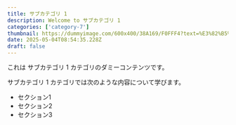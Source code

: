 ```yaml
---
title: サブカテゴリ 1
description: Welcome to サブカテゴリ 1
categories: ['category-7']
thumbnail: https://dummyimage.com/600x400/38A169/F0FFF4?text=%E3%82%B5%E3%83%96%E3%82%AB%E3%83%86%E3%82%B4%E3%83%AA+1
date: 2025-05-04T08:54:35.228Z
draft: false
---
```



  これは サブカテゴリ 1 カテゴリのダミーコンテンツです。

  サブカテゴリ 1 カテゴリでは次のような内容について学びます。

  - セクション1
  - セクション2
  - セクション3
  